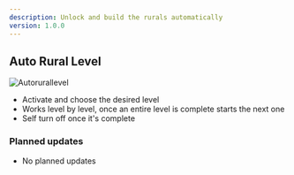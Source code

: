 ```yaml
---
description: Unlock and build the rurals automatically
version: 1.0.0
---
```


## Auto Rural Level

![Autorurallevel](./images/autorurallevel.png "autorurallevel")

-   Activate and choose the desired level
-   Works level by level, once an entire level is complete starts the next one
-   Self turn off once it's complete

### Planned updates

-   No planned updates
